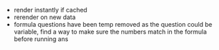- render instantly if cached
- rerender on new data
- formula questions have been temp removed as the question could be variable, find a way to make sure the numbers match in the formula before running ans